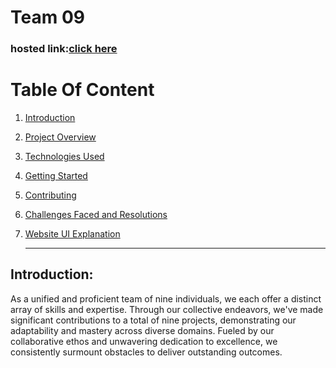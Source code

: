 # Team 09
### hosted link:<a href="https://haripriyaa1224.github.io/Team9-Project/">click here</a>

# Table Of Content
1. [Introduction](#introduction)
2. [Project Overview](#project)
3. [Technologies Used](#technologies-used)
4. [Getting Started](#getting-started)
5. [Contributing](#contributing)
6. [Challenges Faced and Resolutions](#challenges-faced-and-resolutions)
7. [Website UI Explanation](#website-ui-explanation)

   ----

## Introduction:
As a unified and proficient team of nine individuals, we each offer a distinct array of skills and expertise. 
Through our collective endeavors, we've made significant contributions to a total of nine projects, demonstrating our adaptability and mastery across diverse domains. 
Fueled by our collaborative ethos and unwavering dedication to excellence, we consistently surmount obstacles to deliver outstanding outcomes.
